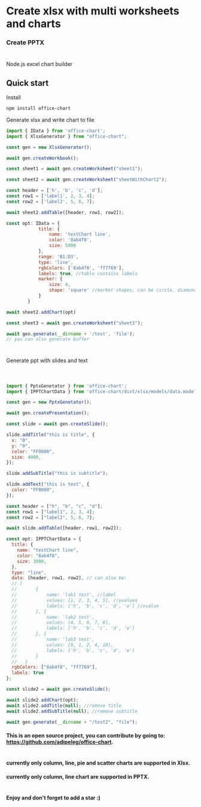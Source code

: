 # Create xlsx with multi worksheets and charts

### Create PPTX

#

Node.js excel chart builder

## Quick start

Install

```bash
npm install office-chart
```

Generate xlsx and write chart to file

```js
import { IData } from 'office-chart';
import { XlsxGenerator } from "office-chart";

const gen = new XlsxGenerator();

await gen.createWorkbook();

const sheet1 = await gen.createWorksheet("sheet1");

const sheet2 = await gen.createWorksheet("sheetWithChart2");

const header = ['h', 'b', 'c', 'd'];
const row1 = ['label1', 2, 3, 4];
const row2 = ['label2', 5, 6, 7];

await sheet2.addTable([header, row1, row2]);

const opt: IData = {
            title: {
                name: 'testChart line',
                color: '8ab4f8',
                size: 5000
            },
            range: 'B1:D3',
            type: 'line',
            rgbColors: ['8ab4f8', 'ff7769'],
            labels: true, //table contains labels
            marker: {
                size: 4,
                shape: 'square' //marker shapes, can be circle, diamond, star
            }
        }

await sheet2.addChart(opt)

const sheet3 = await gen.createWorksheet("sheet3");

await gen.generate(__dirname + '/test', 'file');
// you can also generate buffer
```

#

Generate ppt with slides and text

#

```js

import { PptxGenetator } from 'office-chart';
import { IPPTChartData } from 'office-chart/dist/xlsx/models/data.model';

const gen = new PptxGenetator();

await gen.createPresentation();

const slide = await gen.createSlide();

slide.addTitle("this is title", {
  x: "0",
  y: "0",
  color: "FF0000",
  size: 4000,
});

slide.addSubTitle("this is subtitle");

slide.addText("this is text", {
  color: "FF0000",
});

const header = ["h", "b", "c", "d"];
const row1 = ["label1", 2, 3, 4];
const row2 = ["label2", 5, 6, 7];

await slide.addTable([header, row1, row2]);

const opt: IPPTChartData = {
  title: {
    name: "testChart line",
    color: "8ab4f8",
    size: 3000,
  },
  type: "line",
  data: [header, row1, row2], // can also be:
  // [
  //       {
  //           name: 'lab1 test', //label
  //           values: [1, 2, 3, 4, 5], //yvalues
  //           labels: ['h', 'b', 'c', 'd', 'e'] //xvalue
  //       }, {
  //           name: 'lab2 test',
  //           values: [4, 5, 6, 7, 8],
  //           labels: ['h', 'b', 'c', 'd', 'e'] 
  //       }, {
  //           name: 'lab3 test',
  //           values: [9, 1, 2, 4, 10],
  //           labels: ['h', 'b', 'c', 'd', 'e']
  //       }
  //   ]
  rgbColors: ["8ab4f8", "ff7769"],
  labels: true
};

const slide2 = await gen.createSlide();

await slide2.addChart(opt);
await slide2.addTitle(null); //remove title
await slide2.addSubTitle(null); //remove subtitle

await gen.generate(__dirname + "/test2", "file");
```

#### This is an open source project, you can contribute by going to: https://github.com/adipeleg/office-chart.

#
#### currently only column, line, pie and scatter charts are supported in Xlsx.
#### currently only column, line chart are supported in PPTX.
#
#### Enjoy and don't forget to add a star :)
